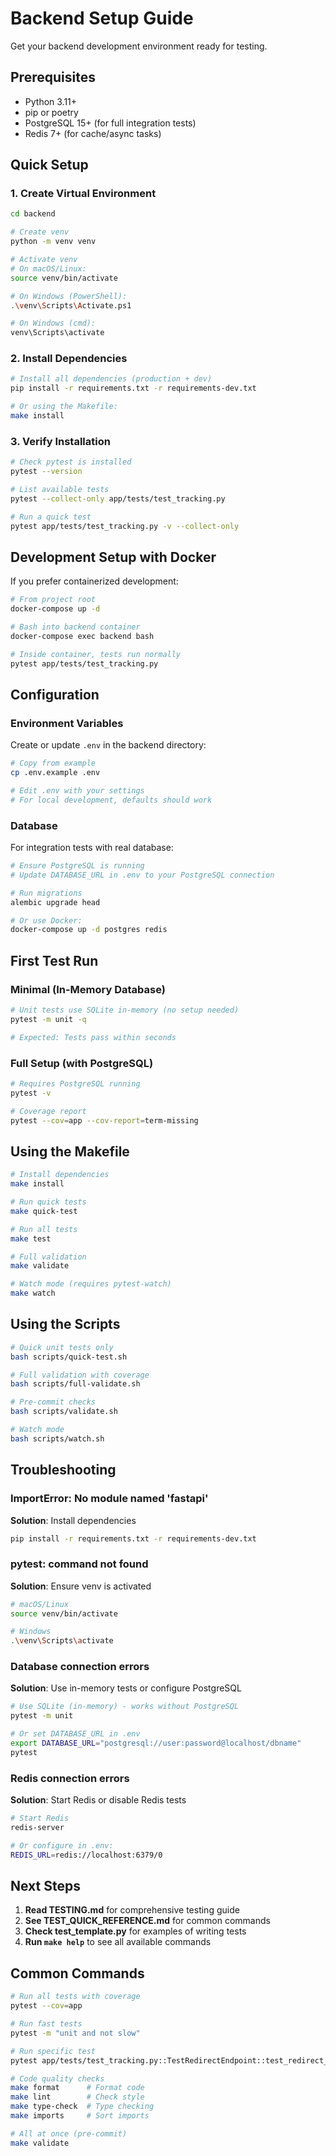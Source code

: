 # Backend Setup Guide

Get your backend development environment ready for testing.

## Prerequisites

- Python 3.11+
- pip or poetry
- PostgreSQL 15+ (for full integration tests)
- Redis 7+ (for cache/async tasks)

## Quick Setup

### 1. Create Virtual Environment

```bash
cd backend

# Create venv
python -m venv venv

# Activate venv
# On macOS/Linux:
source venv/bin/activate

# On Windows (PowerShell):
.\venv\Scripts\Activate.ps1

# On Windows (cmd):
venv\Scripts\activate
```

### 2. Install Dependencies

```bash
# Install all dependencies (production + dev)
pip install -r requirements.txt -r requirements-dev.txt

# Or using the Makefile:
make install
```

### 3. Verify Installation

```bash
# Check pytest is installed
pytest --version

# List available tests
pytest --collect-only app/tests/test_tracking.py

# Run a quick test
pytest app/tests/test_tracking.py -v --collect-only
```

## Development Setup with Docker

If you prefer containerized development:

```bash
# From project root
docker-compose up -d

# Bash into backend container
docker-compose exec backend bash

# Inside container, tests run normally
pytest app/tests/test_tracking.py
```

## Configuration

### Environment Variables

Create or update `.env` in the backend directory:

```bash
# Copy from example
cp .env.example .env

# Edit .env with your settings
# For local development, defaults should work
```

### Database

For integration tests with real database:

```bash
# Ensure PostgreSQL is running
# Update DATABASE_URL in .env to your PostgreSQL connection

# Run migrations
alembic upgrade head

# Or use Docker:
docker-compose up -d postgres redis
```

## First Test Run

### Minimal (In-Memory Database)

```bash
# Unit tests use SQLite in-memory (no setup needed)
pytest -m unit -q

# Expected: Tests pass within seconds
```

### Full Setup (with PostgreSQL)

```bash
# Requires PostgreSQL running
pytest -v

# Coverage report
pytest --cov=app --cov-report=term-missing
```

## Using the Makefile

```bash
# Install dependencies
make install

# Run quick tests
make quick-test

# Run all tests
make test

# Full validation
make validate

# Watch mode (requires pytest-watch)
make watch
```

## Using the Scripts

```bash
# Quick unit tests only
bash scripts/quick-test.sh

# Full validation with coverage
bash scripts/full-validate.sh

# Pre-commit checks
bash scripts/validate.sh

# Watch mode
bash scripts/watch.sh
```

## Troubleshooting

### ImportError: No module named 'fastapi'

**Solution**: Install dependencies
```bash
pip install -r requirements.txt -r requirements-dev.txt
```

### pytest: command not found

**Solution**: Ensure venv is activated
```bash
# macOS/Linux
source venv/bin/activate

# Windows
.\venv\Scripts\activate
```

### Database connection errors

**Solution**: Use in-memory tests or configure PostgreSQL
```bash
# Use SQLite (in-memory) - works without PostgreSQL
pytest -m unit

# Or set DATABASE_URL in .env
export DATABASE_URL="postgresql://user:password@localhost/dbname"
pytest
```

### Redis connection errors

**Solution**: Start Redis or disable Redis tests
```bash
# Start Redis
redis-server

# Or configure in .env:
REDIS_URL=redis://localhost:6379/0
```

## Next Steps

1. **Read TESTING.md** for comprehensive testing guide
2. **See TEST_QUICK_REFERENCE.md** for common commands
3. **Check test_template.py** for examples of writing tests
4. **Run `make help`** to see all available commands

## Common Commands

```bash
# Run all tests with coverage
pytest --cov=app

# Run fast tests
pytest -m "unit and not slow"

# Run specific test
pytest app/tests/test_tracking.py::TestRedirectEndpoint::test_redirect_creates_click

# Code quality checks
make format      # Format code
make lint        # Check style
make type-check  # Type checking
make imports     # Sort imports

# All at once (pre-commit)
make validate
```
